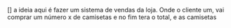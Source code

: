 [] a ideia aqui é fazer um sistema de vendas da loja.
Onde o cliente um, vai comprar um número x de camisetas
e no fim tera o total, e as camisetas